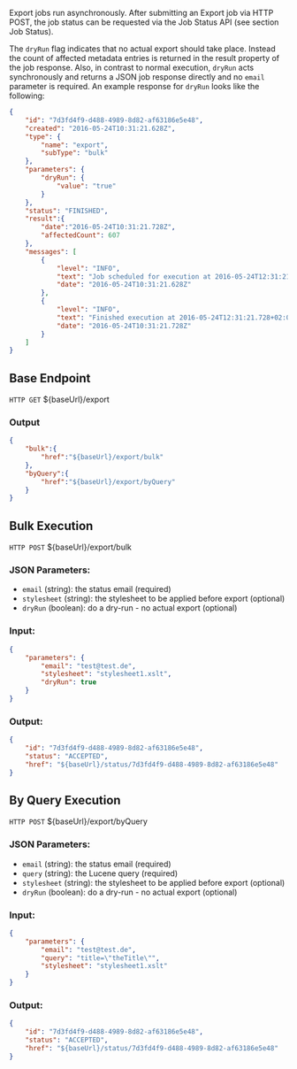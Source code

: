 Export jobs run asynchronously. After submitting an Export job via HTTP POST,
the job status can be requested via the Job Status API (see section Job Status).

The `dryRun` flag indicates that no actual export should take place. Instead the
count of affected metadata entries is returned in the result property of the job
response. Also, in contrast to normal execution, `dryRun` acts synchronously and
returns a JSON job response directly and no `email` parameter is required. An
example response for `dryRun` looks like the following:

```json
{
    "id": "7d3fd4f9-d488-4989-8d82-af63186e5e48",
    "created": "2016-05-24T10:31:21.628Z",
    "type": {
        "name": "export",
        "subType": "bulk"
    },
    "parameters": {
        "dryRun": {
            "value": "true"
        }
    },
    "status": "FINISHED",
    "result":{  
        "date":"2016-05-24T10:31:21.728Z",
        "affectedCount": 607
    },
    "messages": [
        {
            "level": "INFO",
            "text": "Job scheduled for execution at 2016-05-24T12:31:21.628+02:00",
            "date": "2016-05-24T10:31:21.628Z"
        },
        {
            "level": "INFO",
            "text": "Finished execution at 2016-05-24T12:31:21.728+02:00",
            "date": "2016-05-24T10:31:21.728Z"
        }
    ]
}
```

## Base Endpoint

`HTTP GET` ${baseUrl}/export

### Output

```json
{  
    "bulk":{  
        "href":"${baseUrl}/export/bulk"
    },
    "byQuery":{  
        "href":"${baseUrl}/export/byQuery"
    }
}
```

## Bulk Execution

`HTTP POST` ${baseUrl}/export/bulk

### JSON Parameters:

* `email` (string): the status email (required)
* `stylesheet` (string): the stylesheet to be applied before export (optional)
* `dryRun` (boolean): do a dry-run - no actual export (optional)

### Input:

```json
{
    "parameters": {
        "email": "test@test.de",
        "stylesheet": "stylesheet1.xslt",
        "dryRun": true
    }
}
```

### Output:

```json
{
    "id": "7d3fd4f9-d488-4989-8d82-af63186e5e48",
    "status": "ACCEPTED",
    "href": "${baseUrl}/status/7d3fd4f9-d488-4989-8d82-af63186e5e48"
}
```

## By Query Execution

`HTTP POST` ${baseUrl}/export/byQuery

### JSON Parameters:

* `email` (string): the status email (required)
* `query` (string): the Lucene query (required)
* `stylesheet` (string): the stylesheet to be applied before export (optional)
* `dryRun` (boolean): do a dry-run - no actual export (optional)

### Input:

```json
{
    "parameters": {
        "email": "test@test.de",
        "query": "title=\"theTitle\"",
        "stylesheet": "stylesheet1.xslt"
    }
}
```

### Output:

```json
{
    "id": "7d3fd4f9-d488-4989-8d82-af63186e5e48",
    "status": "ACCEPTED",
    "href": "${baseUrl}/status/7d3fd4f9-d488-4989-8d82-af63186e5e48"
}
```
